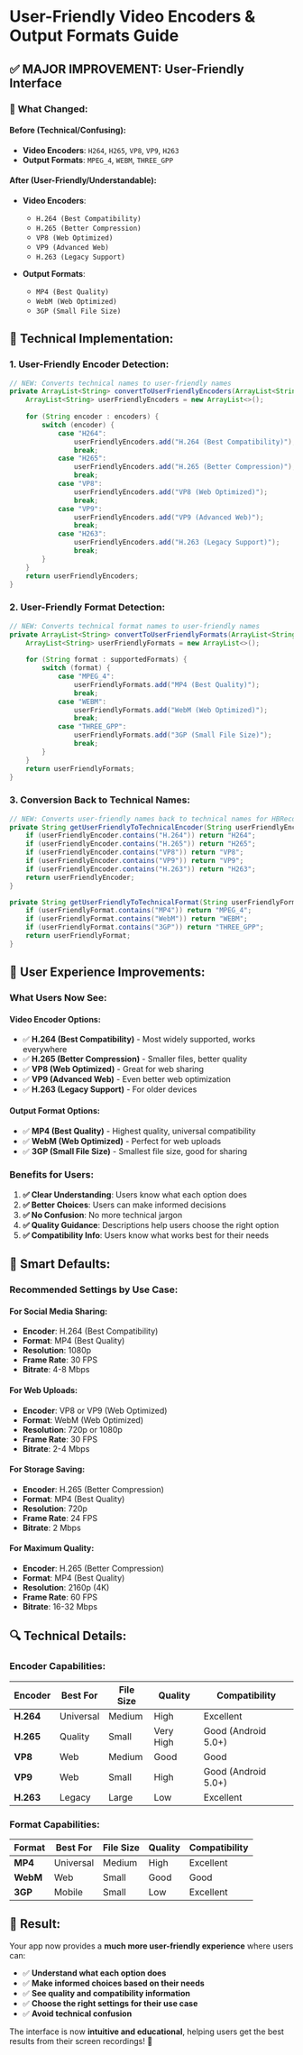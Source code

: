 # User-Friendly Video Encoders & Output Formats Guide

## ✅ **MAJOR IMPROVEMENT: User-Friendly Interface**

### 🎯 **What Changed:**

#### **Before (Technical/Confusing):**
- **Video Encoders**: `H264`, `H265`, `VP8`, `VP9`, `H263`
- **Output Formats**: `MPEG_4`, `WEBM`, `THREE_GPP`

#### **After (User-Friendly/Understandable):**
- **Video Encoders**: 
  - `H.264 (Best Compatibility)`
  - `H.265 (Better Compression)`
  - `VP8 (Web Optimized)`
  - `VP9 (Advanced Web)`
  - `H.263 (Legacy Support)`

- **Output Formats**:
  - `MP4 (Best Quality)`
  - `WebM (Web Optimized)`
  - `3GP (Small File Size)`

## 🔧 **Technical Implementation:**

### **1. User-Friendly Encoder Detection:**
```java
// NEW: Converts technical names to user-friendly names
private ArrayList<String> convertToUserFriendlyEncoders(ArrayList<String> encoders) {
    ArrayList<String> userFriendlyEncoders = new ArrayList<>();
    
    for (String encoder : encoders) {
        switch (encoder) {
            case "H264":
                userFriendlyEncoders.add("H.264 (Best Compatibility)");
                break;
            case "H265":
                userFriendlyEncoders.add("H.265 (Better Compression)");
                break;
            case "VP8":
                userFriendlyEncoders.add("VP8 (Web Optimized)");
                break;
            case "VP9":
                userFriendlyEncoders.add("VP9 (Advanced Web)");
                break;
            case "H263":
                userFriendlyEncoders.add("H.263 (Legacy Support)");
                break;
        }
    }
    return userFriendlyEncoders;
}
```

### **2. User-Friendly Format Detection:**
```java
// NEW: Converts technical format names to user-friendly names
private ArrayList<String> convertToUserFriendlyFormats(ArrayList<String> supportedFormats) {
    ArrayList<String> userFriendlyFormats = new ArrayList<>();
    
    for (String format : supportedFormats) {
        switch (format) {
            case "MPEG_4":
                userFriendlyFormats.add("MP4 (Best Quality)");
                break;
            case "WEBM":
                userFriendlyFormats.add("WebM (Web Optimized)");
                break;
            case "THREE_GPP":
                userFriendlyFormats.add("3GP (Small File Size)");
                break;
        }
    }
    return userFriendlyFormats;
}
```

### **3. Conversion Back to Technical Names:**
```java
// NEW: Converts user-friendly names back to technical names for HBRecorder
private String getUserFriendlyToTechnicalEncoder(String userFriendlyEncoder) {
    if (userFriendlyEncoder.contains("H.264")) return "H264";
    if (userFriendlyEncoder.contains("H.265")) return "H265";
    if (userFriendlyEncoder.contains("VP8")) return "VP8";
    if (userFriendlyEncoder.contains("VP9")) return "VP9";
    if (userFriendlyEncoder.contains("H.263")) return "H263";
    return userFriendlyEncoder;
}

private String getUserFriendlyToTechnicalFormat(String userFriendlyFormat) {
    if (userFriendlyFormat.contains("MP4")) return "MPEG_4";
    if (userFriendlyFormat.contains("WebM")) return "WEBM";
    if (userFriendlyFormat.contains("3GP")) return "THREE_GPP";
    return userFriendlyFormat;
}
```

## 📱 **User Experience Improvements:**

### **What Users Now See:**

#### **Video Encoder Options:**
- ✅ **H.264 (Best Compatibility)** - Most widely supported, works everywhere
- ✅ **H.265 (Better Compression)** - Smaller files, better quality
- ✅ **VP8 (Web Optimized)** - Great for web sharing
- ✅ **VP9 (Advanced Web)** - Even better web optimization
- ✅ **H.263 (Legacy Support)** - For older devices

#### **Output Format Options:**
- ✅ **MP4 (Best Quality)** - Highest quality, universal compatibility
- ✅ **WebM (Web Optimized)** - Perfect for web uploads
- ✅ **3GP (Small File Size)** - Smallest file size, good for sharing

### **Benefits for Users:**

1. **✅ Clear Understanding**: Users know what each option does
2. **✅ Better Choices**: Users can make informed decisions
3. **✅ No Confusion**: No more technical jargon
4. **✅ Quality Guidance**: Descriptions help users choose the right option
5. **✅ Compatibility Info**: Users know what works best for their needs

## 🎯 **Smart Defaults:**

### **Recommended Settings by Use Case:**

#### **For Social Media Sharing:**
- **Encoder**: H.264 (Best Compatibility)
- **Format**: MP4 (Best Quality)
- **Resolution**: 1080p
- **Frame Rate**: 30 FPS
- **Bitrate**: 4-8 Mbps

#### **For Web Uploads:**
- **Encoder**: VP8 or VP9 (Web Optimized)
- **Format**: WebM (Web Optimized)
- **Resolution**: 720p or 1080p
- **Frame Rate**: 30 FPS
- **Bitrate**: 2-4 Mbps

#### **For Storage Saving:**
- **Encoder**: H.265 (Better Compression)
- **Format**: MP4 (Best Quality)
- **Resolution**: 720p
- **Frame Rate**: 24 FPS
- **Bitrate**: 2 Mbps

#### **For Maximum Quality:**
- **Encoder**: H.265 (Better Compression)
- **Format**: MP4 (Best Quality)
- **Resolution**: 2160p (4K)
- **Frame Rate**: 60 FPS
- **Bitrate**: 16-32 Mbps

## 🔍 **Technical Details:**

### **Encoder Capabilities:**

| Encoder | Best For | File Size | Quality | Compatibility |
|---------|----------|-----------|---------|---------------|
| **H.264** | Universal | Medium | High | Excellent |
| **H.265** | Quality | Small | Very High | Good (Android 5.0+) |
| **VP8** | Web | Medium | Good | Good |
| **VP9** | Web | Small | High | Good (Android 5.0+) |
| **H.263** | Legacy | Large | Low | Excellent |

### **Format Capabilities:**

| Format | Best For | File Size | Quality | Compatibility |
|--------|----------|-----------|---------|---------------|
| **MP4** | Universal | Medium | High | Excellent |
| **WebM** | Web | Small | Good | Good |
| **3GP** | Mobile | Small | Low | Excellent |

## 🎉 **Result:**

Your app now provides a **much more user-friendly experience** where users can:

- ✅ **Understand what each option does**
- ✅ **Make informed choices based on their needs**
- ✅ **See quality and compatibility information**
- ✅ **Choose the right settings for their use case**
- ✅ **Avoid technical confusion**

The interface is now **intuitive and educational**, helping users get the best results from their screen recordings! 🎯
